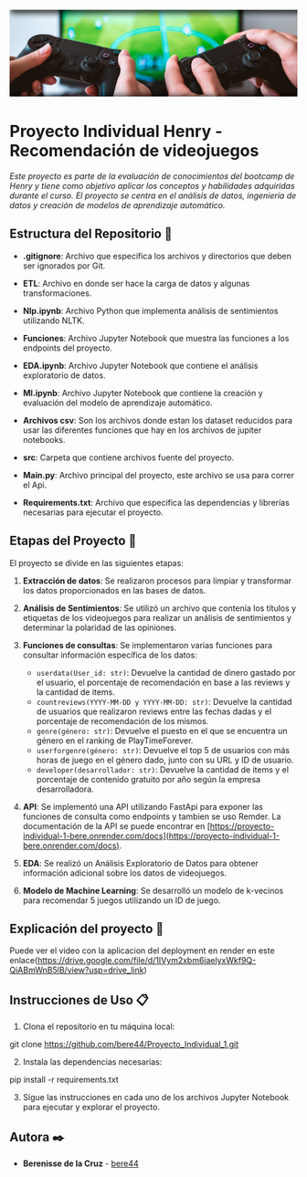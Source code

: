 <p align=center><img src=https://raw.githubusercontent.com/bere44/Proyecto_Individual_1/master/src/header_ctms_juegos.jpg><p>

# Proyecto Individual Henry - Recomendación de videojuegos

_Este proyecto es parte de la evaluación de conocimientos del bootcamp de Henry y tiene como objetivo aplicar los conceptos y habilidades adquiridas durante el curso. El proyecto se centra en el análisis de datos, ingeniería de datos y creación de modelos de aprendizaje automático._

## Estructura del Repositorio 🚀


-   **.gitignore**: Archivo que especifica los archivos y directorios que deben ser ignorados por Git.

-   **ETL**: Archivo en donde ser hace la carga de datos y algunas transformaciones.

-   **Nlp.ipynb**: Archivo Python que implementa análisis de sentimientos utilizando NLTK.

-   **Funciones**: Archivo Jupyter Notebook que muestra las funciones a los endpoints del proyecto.

-   **EDA.ipynb**: Archivo Jupyter Notebook que contiene el análisis exploratorio de datos.

-   **Ml.ipynb**: Archivo Jupyter Notebook que contiene la creación y evaluación del modelo de          aprendizaje automático.

-   **Archivos csv**: Son los archivos donde estan los dataset reducidos para usar las diferentes funciones que hay en los archivos de jupiter notebooks.

-   **src**: Carpeta que contiene archivos fuente del proyecto.

-   **Main.py**: Archivo principal del proyecto, este archivo se usa para correr el Api.

-   **Requirements.txt**: Archivo que especifica las dependencias y librerías necesarias para ejecutar el proyecto.

## Etapas del Proyecto 📖

El proyecto se divide en las siguientes etapas:

1. **Extracción de datos**: Se realizaron procesos para limpiar y transformar los datos proporcionados en las bases de datos.

2. **Análisis de Sentimientos**: Se utilizó un archivo que contenía los títulos y etiquetas de los videojuegos para realizar un análisis de sentimientos y determinar la polaridad de las opiniones.

3. **Funciones de consultas**: Se implementaron varias funciones para consultar información específica de los datos:

   - `userdata(User_id: str)`: Devuelve la cantidad de dinero gastado por el usuario, el porcentaje de recomendación en base a las reviews y la cantidad de items.
   - `countreviews(YYYY-MM-DD y YYYY-MM-DD: str)`: Devuelve la cantidad de usuarios que realizaron reviews entre las fechas dadas y el porcentaje de recomendación de los mismos.
   - `genre(género: str)`: Devuelve el puesto en el que se encuentra un género en el ranking de PlayTimeForever.
   - `userforgenre(género: str)`: Devuelve el top 5 de usuarios con más horas de juego en el género dado, junto con su URL y ID de usuario.
   - `developer(desarrollador: str)`: Devuelve la cantidad de items y el porcentaje de contenido gratuito por año según la empresa desarrolladora.

4. **API**: Se implementó una API utilizando FastApi para exponer las funciones de consulta como endpoints y tambien se uso Remder. La documentación de la API se puede encontrar en [https://proyecto-individual-1-bere.onrender.com/docs](https://proyecto-individual-1-bere.onrender.com/docs).

5. **EDA**: Se realizó un Análisis Exploratorio de Datos para obtener información adicional sobre los datos de videojuegos.

6. **Modelo de Machine Learning**: Se desarrolló un modelo de k-vecinos para recomendar 5 juegos utilizando un ID de juego.


## Explicación del proyecto 📸

Puede ver el video con la aplicacion del deployment en render en este enlace(https://drive.google.com/file/d/1IVym2xbm6iaelyxWkf9Q-QiABmWnB5lB/view?usp=drive_link)

## Instrucciones de Uso 📋

1.  Clona el repositorio en tu máquina local:

git clone https://github.com/bere44/Proyecto_Individual_1.git

2.  Instala las dependencias necesarias:

pip install -r requirements.txt

3.  Sigue las instrucciones en cada uno de los archivos Jupyter Notebook para ejecutar y explorar el proyecto.



## Autora ✒️
* **Berenisse de la Cruz**  - [bere44](https://github.com/bere44/)
